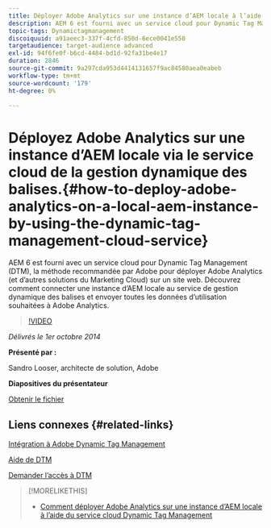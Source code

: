 ```yaml
---
title: Déployer Adobe Analytics sur une instance d’AEM locale à l’aide du service cloud Dynamic Tag Management
description: AEM 6 est fourni avec un service cloud pour Dynamic Tag Management (DTM), la méthode recommandée par Adobe pour déployer Adobe Analytics (et d’autres solutions du Marketing Cloud) sur un site web. Découvrez comment connecter une instance d’AEM locale au service de gestion dynamique des balises et envoyer toutes les données d’utilisation souhaitées à Adobe Analytics.
topic-tags: Dynamictagmanagement
discoiquuid: a91aeec3-337f-4cfd-850d-6ece0041e550
targetaudience: target-audience advanced
exl-id: 94f6fe0f-b6cd-4484-bd1d-92fa31be4e17
duration: 2846
source-git-commit: 9a297cda953d4414131657f9ac84580aea0eabeb
workflow-type: tm+mt
source-wordcount: '179'
ht-degree: 0%

---
```


# Déployez Adobe Analytics sur une instance d’AEM locale via le service cloud de la gestion dynamique des balises.{#how-to-deploy-adobe-analytics-on-a-local-aem-instance-by-using-the-dynamic-tag-management-cloud-service}

AEM 6 est fourni avec un service cloud pour Dynamic Tag Management (DTM), la méthode recommandée par Adobe pour déployer Adobe Analytics (et d’autres solutions du Marketing Cloud) sur un site web. Découvrez comment connecter une instance d’AEM locale au service de gestion dynamique des balises et envoyer toutes les données d’utilisation souhaitées à Adobe Analytics.

>[!VIDEO](https://video.tv.adobe.com/v/19401/?quality=9)

*Délivrés le 1er octobre 2014*

**Présenté par :**

Sandro Looser, architecte de solution, Adobe

**Diapositives du présentateur**

[Obtenir le fichier](assets/dtm-10-1-2014.pdf)

## Liens connexes {#related-links}

[Intégration à Adobe Dynamic Tag Management](https://docs.adobe.com/docs/en/aem/6-0/administer/integration/marketing-cloud/dtm.html)

[Aide de DTM](https://experienceleague.adobe.com/docs/data-collection.html?lang=en)

[Demander l’accès à DTM](https://dtm.adobe.com/request_access)

<!--
[Get back to the Overview](https://helpx.adobe.com/experience-manager/kt/eseminars/gems/aem-index.html)
-->

>[!MORELIKETHIS]
>
>* [Comment déployer Adobe Analytics sur une instance d’AEM locale à l’aide du service cloud Dynamic Tag Management](aem-adobe-analytics-dynamic-tag-management.md)
